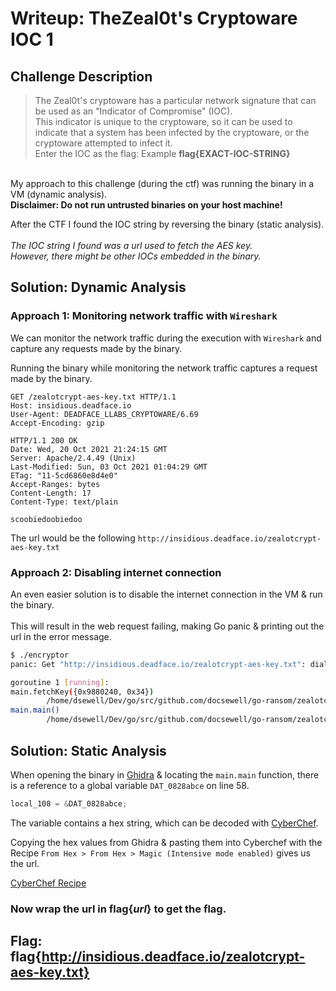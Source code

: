 # Writeup: TheZeal0t's Cryptoware IOC 1

## Challenge Description

> The Zeal0t's cryptoware has a particular network signature that can be used as an "Indicator of Compromise" (IOC). \
> This indicator is unique to the cryptoware, so it can be used to indicate that a system has been infected by the cryptoware, or the cryptoware attempted to infect it. \
> Enter the IOC as the flag: Example __flag{EXACT-IOC-STRING}__

\
My approach to this challenge (during the ctf) was running the binary in a VM (dynamic analysis). \
__Disclaimer: Do not run untrusted binaries on your host machine!__

After the CTF I found the IOC string by reversing the binary (static analysis). \
\
_The IOC string I found was a url used to fetch the AES key. \
However, there might be other IOCs embedded in the binary._

## Solution: Dynamic Analysis


### Approach 1: Monitoring network traffic with `Wireshark`

We can monitor the network traffic during the execution with `Wireshark` and capture any requests made by the binary.

Running the binary while monitoring the network traffic captures a request made by the binary.

```
GET /zealotcrypt-aes-key.txt HTTP/1.1
Host: insidious.deadface.io
User-Agent: DEADFACE_LLABS_CRYPTOWARE/6.69
Accept-Encoding: gzip

HTTP/1.1 200 OK
Date: Wed, 20 Oct 2021 21:24:15 GMT
Server: Apache/2.4.49 (Unix)
Last-Modified: Sun, 03 Oct 2021 01:04:29 GMT
ETag: "11-5cd6860e8d4e0"
Accept-Ranges: bytes
Content-Length: 17
Content-Type: text/plain

scoobiedoobiedoo
```

The url would be the following `http://insidious.deadface.io/zealotcrypt-aes-key.txt`

### Approach 2: Disabling internet connection

An even easier solution is to disable the internet connection in the VM & run the binary.\
\
This will result in the web request failing, making Go panic & printing out the url in the error message.

```bash
$ ./encryptor
panic: Get "http://insidious.deadface.io/zealotcrypt-aes-key.txt": dial tcp: lookup insidious.deadface.io on 169.169.13.37:53: dial udp 169.169.13.37:53: connect: network is unreachable

goroutine 1 [running]:
main.fetchKey({0x9880240, 0x34})
        /home/dsewell/Dev/go/src/github.com/docsewell/go-ransom/zealotcrypt-02.go:90 +0x354
main.main()
        /home/dsewell/Dev/go/src/github.com/docsewell/go-ransom/zealotcrypt-02.go:138 +0x135
```

## Solution: Static Analysis

When opening the binary in [Ghidra](https://ghidra-sre.org/) & locating the `main.main` function, there is a reference to a global variable `DAT_0828abce` on line 58.

```c
local_108 = &DAT_0828abce;
```

The variable contains a hex string, which can be decoded with [CyberChef](https://gchq.github.io/CyberChef/).

Copying the hex values from Ghidra & pasting them into Cyberchef with the Recipe `From Hex > From Hex > Magic (Intensive mode enabled)` gives us the url.

[CyberChef Recipe](https://gchq.github.io/CyberChef/#recipe=From_Hex('Space')From_Hex('Auto')Magic(3,true,false,'')&input=MzMgMzIgMzIgNjUgMzIgNjUgMzIgNjEgMzYgMzAgMzcgMzUgMzcgMzUgMzMgMzMgMzMgMzQgMzIgMzkgMzMgMzMgMzMgNjUgMzMgMzMgMzMgMzUgMzIgNjYgMzIgMzkgMzcgMzQgMzMgNjUgMzMgNjYgMzMgNjIgMzMgNjUgMzMgNjMgMzMgNjIgMzMgMzkgMzMgNjYgMzcgMzQgMzMgMzMgMzMgMzUgMzcgMzUgMzIgMzAgMzMgNjYgMzMgNjIgMzMgMzYgMzMgMzUgMzIgNjUgMzMgMzkgMzIgMzggMzIgMzMgMzIgNjEgMzIgNjUgMzcgMzcgMzMgNjIgMzMgNjYgMzIgMzkgMzcgMzcgMzMgMzEgMzMgNjYgMzIgMzMgMzcgMzQgMzIgNjUgMzIgMzIgMzIgNjU)


### Now wrap the url in flag{_url_} to get the flag.

## Flag: flag{http://insidious.deadface.io/zealotcrypt-aes-key.txt}